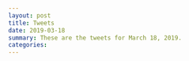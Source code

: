 ```yaml
---
layout: post
title: Tweets
date: 2019-03-18
summary: These are the tweets for March 18, 2019.
categories:
---
```


